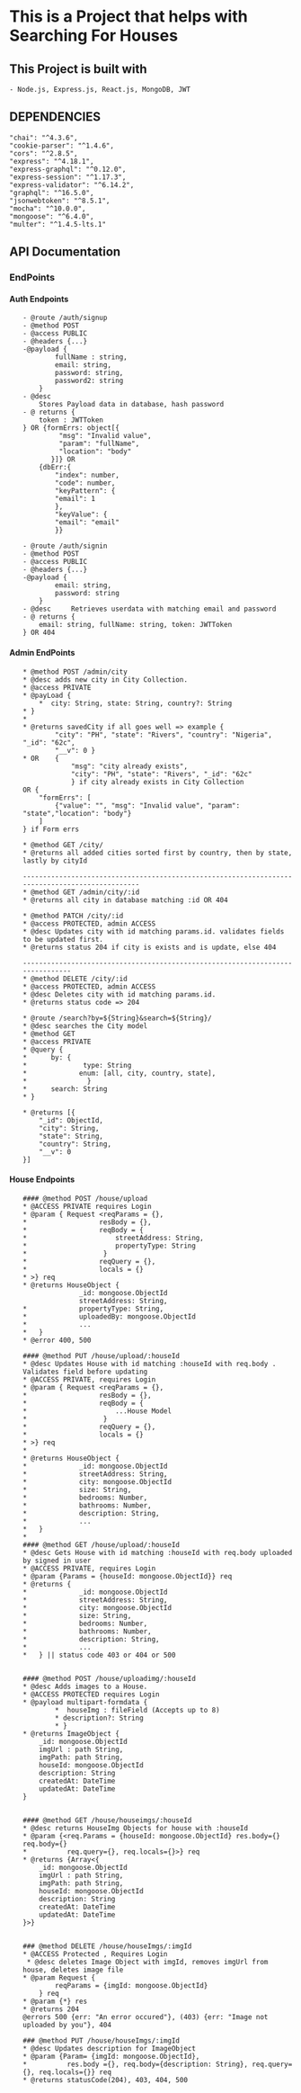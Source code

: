 # This is a Project that helps with Searching For Houses
## This Project is built with
    - Node.js, Express.js, React.js, MongoDB, JWT

## DEPENDENCIES
    "chai": "^4.3.6",
    "cookie-parser": "^1.4.6",
    "cors": "^2.8.5",
    "express": "^4.18.1",
    "express-graphql": "^0.12.0",
    "express-session": "^1.17.3",
    "express-validator": "^6.14.2",
    "graphql": "^16.5.0",
    "jsonwebtoken": "^8.5.1",
    "mocha": "^10.0.0",
    "mongoose": "^6.4.0",
    "multer": "^1.4.5-lts.1"


## API Documentation

### EndPoints
#### Auth Endpoints
<ul>

    - @route /auth/signup
    - @method POST
    - @access PUBLIC
    - @headers {...}
    -@payload {
            fullName : string,
            email: string,
            password: string,
            password2: string
        }
    - @desc 
        Stores Payload data in database, hash password
    - @ returns {
        token : JWTToken
    } OR {formErrs: object[{
             "msg": "Invalid value",
             "param": "fullName",
             "location": "body"
           }]} OR 
        {dbErr:{
            "index": number,
            "code": number,
            "keyPattern": {
            "email": 1
            },
            "keyValue": {
            "email": "email"
            }}
</ul>

<ul>

    - @route /auth/signin
    - @method POST
    - @access PUBLIC
    - @headers {...}
    -@payload {
            email: string,
            password: string
        }
    - @desc     Retrieves userdata with matching email and password
    - @ returns {
        email: string, fullName: string, token: JWTToken
    } OR 404
</ul>


#### Admin EndPoints
<ul>
    
    * @method POST /admin/city
    * @desc adds new city in City Collection.
    * @access PRIVATE
    * @payLoad {
        *  city: String, state: String, country?: String
    * }
    * 
    * @returns savedCity if all goes well => example {
            "city": "PH", "state": "Rivers", "country": "Nigeria", "_id": "62c",
            "__v": 0 }
    * OR    {
                "msg": "city already exists",
                "city": "PH", "state": "Rivers", "_id": "62c"
                } if city already exists in City Collection
    OR {
        "formErrs": [
            {"value": "", "msg": "Invalid value", "param": "state","location": "body"}
        ]
    } if Form errs 
</ul>

<ul>
    
    * @method GET /city/
    * @returns all added cities sorted first by country, then by state, lastly by cityId

    ------------------------------------------------------------------------------------------------
    * @method GET /admin/city/:id
    * @returns all city in database matching :id OR 404
</ul>

<ul>

    * @method PATCH /city/:id
    * @access PROTECTED, admin ACCESS
    * @desc Updates city with id matching params.id. validates fields to be updated first.
    * @returns status 204 if city is exists and is update, else 404

    -------------------------------------------------------------------------------
    * @method DELETE /city/:id
    * @access PROTECTED, admin ACCESS
    * @desc Deletes city with id matching params.id.
    * @returns status code => 204 
</ul>

<ul>
    
    * @route /search?by=${String}&search=${String}/
    * @desc searches the City model 
    * @method GET
    * @access PRIVATE
    * @query {
    *      by: {   
    *              type: String
    *             enum: [all, city, country, state],
    *               }
    *      search: String   
    * }  
    
    * @returns [{
        "_id": ObjectId,
        "city": String,
        "state": String,
        "country": String,
        "__v": 0
    }]
</ul>


#### House Endpoints
<ul>
   
    #### @method POST /house/upload
    * @ACCESS PRIVATE requires Login
    * @param { Request <reqParams = {}, 
    *                  resBody = {},
    *                  reqBody = {
    *                      streetAddress: String,
    *                      propertyType: String
    *                   }
    *                  reqQuery = {},
    *                  locals = {}
    * >} req 
    * @returns HouseObject {
                  _id: mongoose.ObjectId
                  streetAddress: String,
    *             propertyType: String,
    *             uploadedBy: mongoose.ObjectId
    *             ...
    *   }
    * @error 400, 500

    #### @method PUT /house/upload/:houseId
    * @desc Updates House with id matching :houseId with req.body . Validates field before updating
    * @ACCESS PRIVATE, requires Login
    * @param { Request <reqParams = {}, 
    *                  resBody = {},
    *                  reqBody = {
    *                      ...House Model
    *                   }
    *                  reqQuery = {},
    *                  locals = {}
    * >} req 
    *   
    * @returns HouseObject {
    *             _id: mongoose.ObjectId
    *             streetAddress: String,
    *             city: mongoose.ObjectId            
    *             size: String,
    *             bedrooms: Number,
    *             bathrooms: Number,
    *             description: String,
    *             ...
    *   }
    *
    #### @method GET /house/upload/:houseId
    * @desc Gets House with id matching :houseId with req.body uploaded by signed in user
    * @ACCESS PRIVATE, requires Login
    * @param {Params = {houseId: mongoose.ObjectId}} req 
    * @returns {
    *             _id: mongoose.ObjectId
    *             streetAddress: String,
    *             city: mongoose.ObjectId            
    *             size: String,
    *             bedrooms: Number,
    *             bathrooms: Number,
    *             description: String,
    *             ...
    *   } || status code 403 or 404 or 500


    #### @method POST /house/uploadimg/:houseId
    * @desc Adds images to a House.
    * @ACCESS PROTECTED requires Login
    * @payload multipart-formdata {
            *  houseImg : fileField (Accepts up to 8)
            * description?: String
            * }
    * @returns ImageObject {
        _id: mongoose.ObjectId
        imgUrl : path String,
        imgPath: path String,
        houseId: mongoose.ObjectId
        description: String
        createdAt: DateTime
        updatedAt: DateTime
    }


    #### @method GET /house/houseimgs/:houseId
    * @desc returns HouseImg Objects for house with :houseId
    * @param {<req.Params = {houseId: mongoose.ObjectId} res.body={} req.body={}
    *          req.query={}, req.locals={}>} req
    * @returns {Array<{
        _id: mongoose.ObjectId
        imgUrl : path String,
        imgPath: path String,
        houseId: mongoose.ObjectId
        description: String
        createdAt: DateTime
        updatedAt: DateTime
    }>} 
 

    ### @method DELETE /house/houseImgs/:imgId
    * @ACCESS Protected , Requires Login
     * @desc deletes Image Object with imgId, removes imgUrl from house, deletes image file
    * @param Request {
            reqParams = {imgId: mongoose.ObjectId}
        } req 
    * @param {*} res 
    * @returns 204
    @errors 500 {err: "An error occured"}, (403) {err: "Image not uploaded by you"}, 404

    ### @method PUT /house/houseImgs/:imgId
    * @desc Updates description for ImageObject
    * @param {Param= {imgId: mongoose.ObjectId}, 
    *          res.body ={}, req.body={description: String}, req.query={}, req.locals={}} req
    * @returns statusCode(204), 403, 404, 500
</ul>